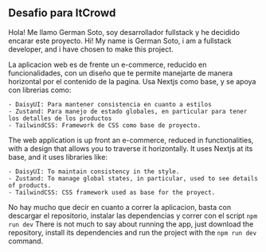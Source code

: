 ## Desafio para ItCrowd

Hola! Me llamo German Soto, soy desarrollador fullstack y he decidido encarar este proyecto. 
Hi! My name is German Soto, i am a fullstack developer, and i have chosen to make this project.

La aplicacion web es de frente un e-commerce, reducido en funcionalidades, con un diseño que te permite manejarte de manera horizontal por el contenido de la pagina. 
Usa Nextjs como base, y se apoya con librerias como: 

    - DaisyUI: Para mantener consistencia en cuanto a estilos
    - Zustand: Para manejo de estado globales, en particular para tener los detalles de los productos 
    - TailwindCSS: Framework de CSS como base de proyecto. 

The web application is up front an e-commerce, reduced in functionalities, with a design that allows you to traverse it horizontally. 
It uses Nextjs at its base, and it uses libraries like: 


    - DaisyUI: To maintain consistency in the style.
    - Zustand: To manage global states, in particular, used to see details of products.
    - TailwindCSS: CSS framework used as base for the proyect.



No hay mucho que decir en cuanto a correr la aplicacion, basta con descargar el repositorio, instalar las dependencias y correr con el script ```npm run dev```
There is not much to say about running the app, just download the repository, install its dependencies and run the project with the ```npm run dev ``` command. 



   


